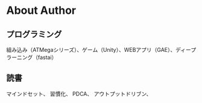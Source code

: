 
# About Author

## プログラミング

組み込み（ATMegaシリーズ）、ゲーム（Unity）、WEBアプリ（GAE）、ディープラーニング（fastai）

## 読書
マインドセット、
習慣化、
PDCA、
アウトプットドリブン、
